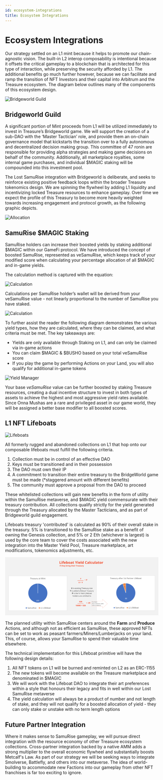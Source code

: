 ```yaml
---
id: ecosystem-integrations
title: Ecosystem Integrations
---
```


# Ecosystem Integrations

Our strategy settled on an L1 mint because it helps to promote our chain-agnostic vision. The built-in L2 interop composability is intentional because it offsets the critical gameplay to a blockchain that is architected for this type of interaction, while preserving the security afforded by L1. The additional benefits go much further however, because we can facilitate and ramp the transition of NFT Investors and their capital into Arbitrum and the Treasure ecosystem. The diagram below outlines many of the components of this ecosystem design.

![Bridgeworld Guild](/assets/images/ecosystem-integrations.jpg)

## Bridgeworld Guild

A significant portion of Mint proceeds from L1 will be utilized immediately to invest in Treasure’s Bridgeworld game. We will support the creation of a sub-DAO with the ‘Master Tactician’ role, and provide them an on-chain governance model that kickstarts the transition over to a fully autonomous and decentralized decision making group. This committee of 47 ronin are responsible for providing alpha strategies and making game decisions on behalf of the community. Additionally, all marketplace royalties, some internal game purchases, and individual $MAGIC staking will be compounded into this investment pool.

The Lost SamuRise integration with Bridgeworld is deliberate, and seeks to reinforce existing  positive feedback loops within the broader Treasure tokenomics design. We are spinning the flywheel by adding L1 liquidity and incentivizing locked Treasure resources to enhance gameplay. Over time we expect the profile of this Treasury to become more heavily weighted towards increasing engagement and protocol growth, as the following graphic depicts.

![Allocation](/assets/images/allocation.png)

## SamuRise $MAGIC Staking

SamuRise holders can increase their boosted yields by staking additional $MAGIC within our GameFi protocol. We have introduced the concept of boosted SamuRise, represented as veSamuRise, which keeps track of your modified score when calculating your percentage allocation of all $MAGIC and in-game yields.

The calculation method is captured with the equation:

![Calculation](/assets/images/formula1.png)

Calculations per SamuRise holder’s wallet will be derived from your veSamuRise value - not linearly proportional to the number of SamuRise you have staked.

![Calculation](/assets/images/formula2.png)

To further assist the reader the following diagram demonstrates the various yield types, how they are calculated, where they can be claimed, and what criteria must be met. The key takeaways are:

* Yields are only available through Staking on L1, and can only be claimed via in-game actions
* You can claim $MAGIC & $BUSHO based on your total veSamuRise score
* If you play the game by performing Actions on your Land, you will also qualify for additional in-game tokens

![Yield Manager](/assets/images/yield-manager.png)

Your base *veSamuRise* value can be further boosted by staking Treasure resources, creating a dual incentive structure to invest in both types of assets to achieve the highest and most aggressive yield rates available. Since Onna Mushas are a rare and privileged asset in our game world, they will be assigned a better base modifier to all boosted scores.

## L1 NFT Lifeboats

![Lifeboats](/assets/images/lifeboats.png)

All formerly rugged and abandoned collections on L1 that hop onto our composable lifeboats must fulfill the following criteria.

1. Collection must be in control of an effective DAO
1. Keys must be transitioned and in their possession
1. The DAO must own their IP
1. A commitment to transition their entire treasury to the BridgeWorld game must be made (*staggered amount with different benefits)
1. The community must approve a proposal from the DAO to proceed

These whitelisted collections will gain new benefits in the form of utility within the SamuRise metaverse, and $MAGIC yield commensurate with their treasury contribution. All collections qualify strictly for the yield generated through the Treasury allocated by the Master Tacticians, and as part of Bridgeworld guild engagement.

Lifeboats treasury 'contributed' is calculated as 90% of their overall stake in the treasury. 5% is transitioned to the SamuRise stake as a benefit of owning the Genesis collection, and 5% or 2 Eth (whichever is largest) is used by the core team to cover the costs associated with the new integration into the Master Yield Pool, Treasure marketplace, art modifications, tokenomics adjustments, etc.

![Lifeboats](/assets/images/lifeboat-calculator.png)

The planned utility within SamuRise centers around the **Farm** and **Produce** Actions, and although not as efficient as SamuRise, these approved NFTs can be set to work as peasant farmers/Miners/Lumberjacks on your land. This, of course, allows your SamuRise to spend their valuable time elsewhere.

The technical implementation for this Lifeboat primitive will have the following design details:

1. All NFT tokens on L1 will be burned and reminted on L2 as an ERC-1155
1. The new tokens will become available on the Treasure marketplace and denominated in $MAGIC
1. We will work with the Lifeboat DAO to integrate their art preferences within a style that honours their legacy and fits in well within our Lost SamuRise metaverse
1. The yield calculation will always be a product of number and not length of stake, and they will not qualify for a boosted allocation of yield - they can only stake or unstake with no term length options

## Future Partner Integration

Where it makes sense to SamuRise gameplay, we will pursue direct integration with the resource economy of other Treasure ecosystem collections. Cross-partner integration backed by a native AMM adds a strong multiplier to the overall economic flywheel and substantially boosts Metcalf's Law. As part of our strategy we will be seeking ways to integrate Smolverse, Battlefly, and others into our metaverse. The idea of world-building to accommodate new Factions into our gameplay from other NFT franchises is far too exciting to ignore.
